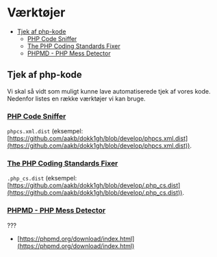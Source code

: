 # Værktøjer

<!-- toc -->

* [Tjek af php-kode](#tjek-af-php-kode)
  * [PHP Code Sniffer](#php-code-sniffer)
  * [The PHP Coding Standards Fixer](#the-php-coding-standards-fixer)
  * [PHPMD - PHP Mess Detector](#phpmd---php-mess-detector)

<!-- tocstop -->

## Tjek af php-kode

Vi skal så vidt som muligt kunne lave automatiserede tjek af vores
kode. Nedenfor listes en række værktøjer vi kan bruge.

### [PHP Code Sniffer](https://github.com/squizlabs/PHP_CodeSniffer)

`phpcs.xml.dist` (eksempel:
[https://github.com/aakb/dokk1gh/blob/develop/phpcs.xml.dist](https://github.com/aakb/dokk1gh/blob/develop/phpcs.xml.dist)).

### [The PHP Coding Standards Fixer](http://cs.sensiolabs.org/)

`.php_cs.dist` (eksempel:
[https://github.com/aakb/dokk1gh/blob/develop/.php_cs.dist](https://github.com/aakb/dokk1gh/blob/develop/.php_cs.dist)).

### [PHPMD - PHP Mess Detector](https://phpmd.org/)

???

* [https://phpmd.org/download/index.html](https://phpmd.org/download/index.html)
